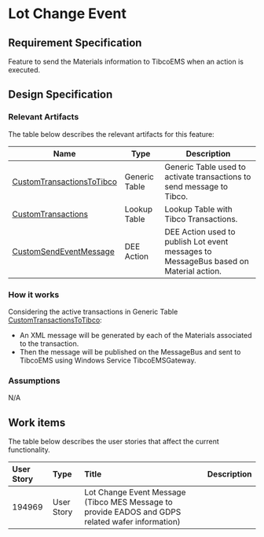 # Lot Change Event

## Requirement Specification

Feature to send the Materials information to TibcoEMS when an action is executed.

## Design Specification

### Relevant Artifacts

The table below describes the relevant artifacts for this feature:

| Name | Type | Description |
| ---- | ---- | ----------- |
| [CustomTransactionsToTibco](/cmf.custom.help/techspec>artifacts>generictables>custom_transactions_to_tibco) | Generic Table | Generic Table used to activate transactions to send message to Tibco. |
| [CustomTransactions](/cmf.custom.help/techspec>artifacts>lookuptables>custom_transactions) | Lookup Table  | Lookup Table with Tibco Transactions. |
| [CustomSendEventMessage](/cmf.custom.help/techspec>artifacts>deeactions>custom_send_event_message) | DEE Action  | DEE Action used to publish Lot event messages to MessageBus based on Material action. |

### How it works

Considering the active transactions in Generic Table [CustomTransactionsToTibco](/cmf.custom.help/techspec>artifacts>generictables>custom_transactions_to_tibco):

* An XML message will be generated by each of the Materials associated to the transaction.
* Then the message will be published on the MessageBus and sent to TibcoEMS using Windows Service TibcoEMSGateway.

### Assumptions

N/A

## Work items

The table below describes the user stories that affect the current functionality.

| User Story | Type       | Title                                             | Description |
| :--------- | :--------- | :------------------------------------------------ | :---------- |
| 194969     | User Story | Lot Change Event Message (Tibco MES Message to provide EADOS and GDPS related wafer information) |  |
